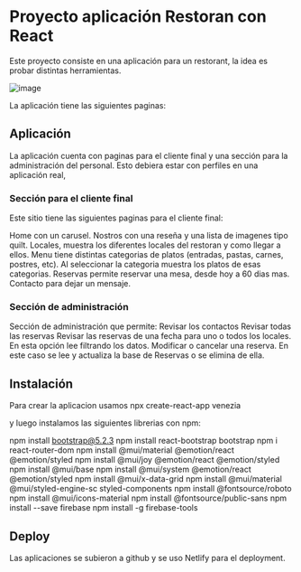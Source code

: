 # Proyecto aplicación Restoran con React

Este proyecto consiste en una aplicación para un restorant, la idea es probar distintas herramientas. 

![image](https://user-images.githubusercontent.com/112987800/221280527-a5c5bb0a-1326-44f9-b971-31cbd3286eaf.png)


La aplicación tiene las siguientes paginas:

## Aplicación
La aplicación cuenta con paginas para el cliente final y una sección para la administración del personal. Esto debiera estar con perfiles en una aplicación real,

### Sección para el cliente final
Este sitio tiene las siguientes paginas para el cliente final:

Home con un carusel.
Nostros con una reseña y una lista de imagenes tipo quilt.
Locales, muestra los diferentes locales del restoran y como llegar a ellos.
Menu tiene distintas categorias de platos (entradas, pastas, carnes, postres, etc). Al seleccionar la categoria  muestra los platos de esas categorias.
Reservas permite reservar una mesa, desde hoy a 60 dias mas.
Contacto para dejar un mensaje.

### Sección de administración
Sección de administración que permite:
    Revisar los contactos
    Revisar todas las reservas 
    Revisar las reservas de una fecha para uno o todos los locales. En esta opción lee filtrando los datos.
    Modificar o cancelar una reserva. En este caso se lee y actualiza la base de Reservas o se elimina de ella.

## Instalación

Para crear la aplicacion usamos
npx create-react-app venezia 

y luego instalamos las siguientes librerias con npm:

npm install bootstrap@5.2.3
npm install react-bootstrap bootstrap
npm i react-router-dom
npm install @mui/material @emotion/react @emotion/styled
npm install @mui/joy @emotion/react @emotion/styled
npm install @mui/base
npm install @mui/system @emotion/react @emotion/styled
npm install @mui/x-data-grid
npm install @mui/material @mui/styled-engine-sc styled-components
npm install @fontsource/roboto
npm install @mui/icons-material
npm install @fontsource/public-sans
npm install --save firebase
npm install -g firebase-tools 
 
## Deploy
Las aplicaciones se subieron a github y se uso Netlify para el deployment.

